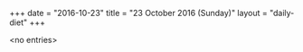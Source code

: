 +++
date = "2016-10-23"
title = "23 October 2016 (Sunday)"
layout = "daily-diet"
+++

\<no entries\>